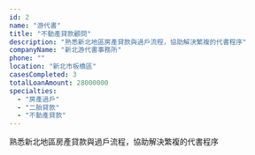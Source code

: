 ```yaml
---
id: 2
name: "游代書"
title: "不動產貸款顧問"
description: "熟悉新北地區房產貸款與過戶流程，協助解決繁複的代書程序"
companyName: "新北游代書事務所"
phone: ""
location: "新北市板橋區"
casesCompleted: 3
totalLoanAmount: 28000000
specialties:
  - "房產過戶"
  - "二胎貸款"
  - "不動產貸款"
---
```


熟悉新北地區房產貸款與過戶流程，協助解決繁複的代書程序